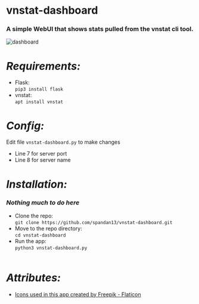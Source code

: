# vnstat-dashboard
### A simple WebUI that shows stats pulled from the vnstat cli tool.
<img src="https://i.imgur.com/3SoENoH.png" alt="dashboard"></a>
<br>

# *Requirements:*
* Flask: <br> `pip3 install flask`
* vnstat: <br> `apt install vnstat`

# *Config:*
Edit file `vnstat-dashboard.py` to make changes <br>
* Line 7 for server port
* Line 8 for server name

# *Installation:*
### *Nothing much to do here*
* Clone the repo: <br> `git clone https://github.com/spandan13/vnstat-dashboard.git`
* Move to the repo directory: <br> `cd vnstat-dashboard`
* Run the app: <br> `python3 vnstat-dashboard.py`
<br><br>

# *Attributes:*
* <a href="https://www.flaticon.com/free-icons/up-and-down" title="up and down icons">Icons used in this app created by Freepik - Flaticon</a>
